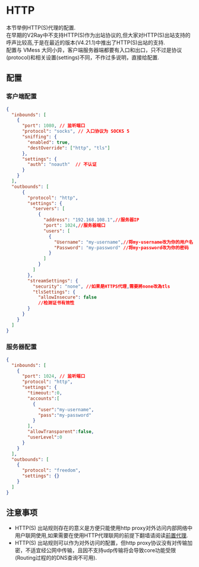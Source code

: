 # HTTP
本节举例HTTP(S)代理的配置.<br>
在早期的V2Ray中不支持HTTP(S)作为出站协议的,但大家对HTTP(S)出站支持的呼声比较高,于是在最近的版本(V4.21.1)中推出了HTTP(S)出站的支持.<br>
配置与 VMess 大同小异，客户端服务器端都要有入口和出口，只不过是协议(protocol)和相关设置(settings)不同，不作过多说明，直接给配置.
## 配置
### 客户端配置
```json
{
  "inbounds": [
    {
      "port": 1080, // 监听端口
      "protocol": "socks", // 入口协议为 SOCKS 5
      "sniffing": {
        "enabled": true,
        "destOverride": ["http", "tls"]
      },
      "settings": {
        "auth": "noauth"  // 不认证
      }
    }
  ],
  "outbounds": [
      {
        "protocol": "http",
        "settings": {
          "servers": [
            {
              "address": "192.168.108.1",//服务器IP
              "port": 1024,//服务器端口
              "users": [
                {
                  "Username": "my-username",//将my-username改为你的用户名.
                  "Password": "my-password" //将my-password改为你的密码
                }
              ] 
            }
          ]
        },
        "streamSettings": {
          "security": "none", //如果是HTTPS代理,需要將none改為tls
          "tlsSettings": {
            "allowInsecure": false
            //检测证书有效性
        }
      }
    }
  ]
}
```

### 服务器配置

```json
{
  "inbounds": [
    {
      "port": 1024, // 监听端口
      "protocol": "http",
      "settings": {
        "timeout:":0,
        "accounts":[
          {
            "user":"my-username",
            "pass":"my-password"
          }
        ],
        "allowTransparent":false,
        "userLevel":0
      }
    }
  ],
  "outbounds": [
    {
      "protocol": "freedom",  
      "settings": {}
    }
  ]
}
```
## 注意事项
- HTTP(S) 出站规则存在的意义是方便只能使用http proxy对外访问内部网络中用户联网使用,如果需要在使用HTTP代理联网的前提下翻墙请阅读[前置代理](https://guide.v2fly.org/app/parent.html).
- HTTP(S) 出站规则可以作为对外访问的配置，但http proxy协议没有对传输加密，不适宜经公网中传输，且因不支持udp传输将会导致core功能受限(Routing过程的的DNS查询不可用).